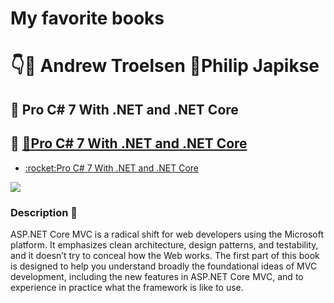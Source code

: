 # My favorite books
# :point_down::man: Andrew Troelsen :man:Philip Japikse  
## :book: Pro C# 7 With .NET and .NET Core
## :book: <a href="https://www.apress.com/la/book/9781484230176">:rocket:Pro C# 7 With .NET and .NET Core</a>

<ul>
 <li><a href="https://www.apress.com/la/book/9781484230176">:rocket:Pro C# 7 With .NET and .NET Core</a>
</ul>
<p align="Left"><img src="https://images.springer.com/sgw/books/medium/9781484230176.jpg" ></p>

### Description :pushpin:
 ASP.NET Core MVC is a radical shift for web developers using the Microsoft platform. It emphasizes
clean architecture, design patterns, and testability, and it doesn’t try to conceal how the Web works.
 The first part of this book is designed to help you understand broadly the foundational ideas of
MVC development, including the new features in ASP.NET Core MVC, and to experience in practice
what the framework is like to use. 











